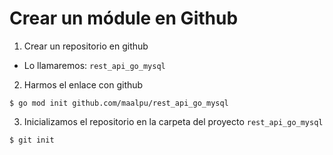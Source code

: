 # Crear un módule en Github
1. Crear un repositorio en github
  - Lo llamaremos: `rest_api_go_mysql`
2. Harmos el enlace con github
  ```
  $ go mod init github.com/maalpu/rest_api_go_mysql
  ```
3. Inicializamos el repositorio en la carpeta del proyecto `rest_api_go_mysql`
  ```
  $ git init
  ```
